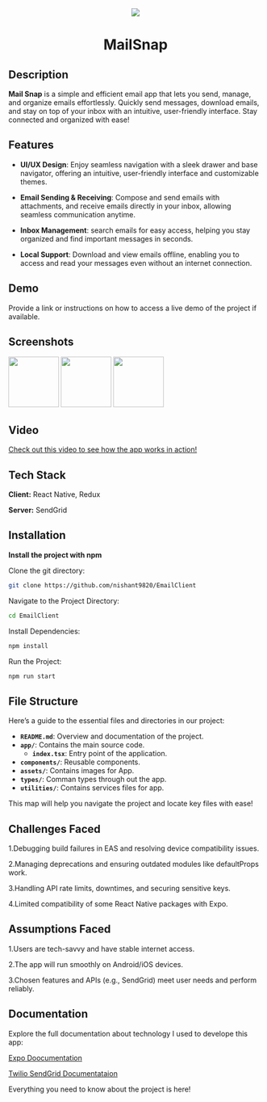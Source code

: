 <div align="center">
   <img src="	https://firebasestorage.googleapis.com/v0/b/fir-auth-6de62.appspot.com/o/Email_Logo.png?alt=media&token=04d3788a-ffd7-4e1f-a9e4-21af20fdd83d"  />
    <h1>MailSnap</h1>
</div>

## Description

**Mail Snap** is a simple and efficient email app that lets you send, manage, and organize emails effortlessly. Quickly send messages, download emails, and stay on top of your inbox with an intuitive, user-friendly interface. Stay connected and organized with ease!

## Features


- **UI/UX Design**: Enjoy seamless navigation with a sleek drawer and base navigator, offering an intuitive, user-friendly interface and customizable themes.
 
- **Email Sending & Receiving**: Compose and send emails with attachments, and receive emails directly in your inbox, allowing seamless communication anytime.

- **Inbox Management**: search emails for easy access, helping you stay organized and find important messages in seconds.

- **Local Support**: Download and view emails offline, enabling you to access and read your messages even without an internet connection.

## Demo

Provide a link or instructions on how to access a live demo of the project if available.

## Screenshots


   <img src="https://firebasestorage.googleapis.com/v0/b/fir-auth-6de62.appspot.com/o/Home_Light.jpg?alt=media&token=2990ea6a-ece8-4237-aa27-9c5a299a3a68" width="100"    width="200"    /> 




   <img src="https://firebasestorage.googleapis.com/v0/b/fir-auth-6de62.appspot.com/o/Home_Dark.jpg?alt=media&token=24af3fbf-5bfd-454e-b308-73895d8704d6" width="100"  width="200"  />
<img src="https://firebasestorage.googleapis.com/v0/b/fir-auth-6de62.appspot.com/o/Drawer.jpg?alt=media&token=da18d18f-67c4-47a1-8fe4-b20efc5f9608" width="100"  width="200"  />

## Video
[Check out this video to see how the app works in action!](https://firebasestorage.googleapis.com/v0/b/fir-auth-6de62.appspot.com/o/Video%202.mp4?alt=media&token=77b55ad8-caf8-47c0-a6c0-16e3a1c5feac)

## Tech Stack

**Client:** React Native, Redux

**Server:** SendGrid

## Installation

**Install the project with npm**

Clone the git directory:

```bash
git clone https://github.com/nishant9820/EmailClient
```

Navigate to the Project Directory:
```bash
cd EmailClient
```
Install Dependencies:
```bash
npm install
```
Run the Project:
```bash
npm run start
```

## File Structure

Here’s a guide to the essential files and directories in our project:

- **`README.md`**: Overview and documentation of the project.
- **`app/`**: Contains the main source code.
  - **`index.tsx`**: Entry point of the application.
- **`components/`**: Reusable components.
- **`assets/`**: Contains images for App.
- **`types/`**: Comman types through out the app.
-  **`utilities/`**: Contains services files for app.

This map will help you navigate the project and locate key files with ease!

## Challenges Faced
   1.Debugging build failures in EAS and resolving device compatibility issues.

2.Managing deprecations and ensuring outdated modules like defaultProps work.

3.Handling API rate limits, downtimes, and securing sensitive keys.

4.Limited compatibility of some React Native packages with Expo. 

## Assumptions Faced
1.Users are tech-savvy and have stable internet access.

2.The app will run smoothly on Android/iOS devices.

3.Chosen features and APIs (e.g., SendGrid) meet user needs and perform reliably.


## Documentation

Explore the full documentation about technology I used to develope this app:

[Expo Doocumentation](https://docs.expo.dev/)

[ Twilio SendGrid Documentataion](https://www.twilio.com/docs/sendgrid/for-developers?_gl=1*1n5ide3*_gcl_au*MjEyNjc0ODA2Ny4xNzMyMjIwMjcx*_ga*NjUxOTAwMjcyLjE3MzIyMjAyNzI.*_ga_8W5LR442LD*MTczMjM3MjY5MS4xLjAuMTczMjM3MjY5MS4wLjAuMA..)

Everything you need to know about the project is here!
